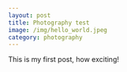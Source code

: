 ```yaml
---
layout: post
title: Photography test
image: /img/hello_world.jpeg
category: photography
---
```


This is my first post, how exciting!
